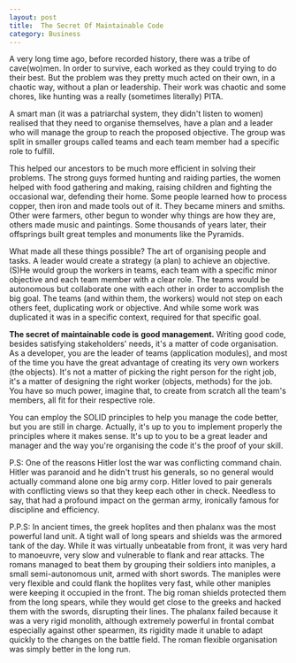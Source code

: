 ```yaml
---
layout: post
title:  The Secret Of Maintainable Code
category: Business
---
```


A very long time ago, before recorded history, there was a tribe of cave(wo)men. In order to survive, each worked as they could trying to do their best. But the problem was they pretty much acted on their own, in a chaotic way, without a plan or leadership. Their work was chaotic and some chores, like hunting was a really (sometimes literally) PITA.

 A smart man (it was a patriarchal system, they didn't listen to women) realised that they need to organise themselves, have a plan and a leader who will manage the group to reach the proposed objective. The group was split in smaller groups called teams and each team member had a specific role to fulfill.

 This helped our ancestors to be much more efficient in solving their problems. The strong guys formed hunting and raiding parties, the women helped with food gathering and making, raising children and fighting the occasional war, defending their home. Some people learned how to process copper, then iron and made tools out of it. They became miners and smiths. Other were farmers, other begun to wonder why things are how they are, others made music and paintings. Some thousands of years later, their offsprings built great temples and monuments like the Pyramids.

 What made all these things possible? The art of organising people and tasks. A leader would create a strategy (a plan) to achieve an objective. (S)He would group the workers in teams, each team with a specific minor objective and each team member with a clear role. The teams would be autonomous but collaborate one with each other in order to accomplish the big goal. The teams (and within them, the workers) would not step on each others feet, duplicating work or objective. And while some work was duplicated it was in a specific context, required for that specific goal.

 **The secret of maintainable code is** **good management.** Writing good code, besides satisfying stakeholders' needs, it's a matter of code organisation. As a developer, you are the leader of teams (application modules), and most of the time you have the great advantage of creating its very own workers (the objects). It's not a matter of picking the right person for the right job, it's a matter of designing the right worker (objects, methods) for the job. You have so much power, imagine that, to create from scratch all the team's members, all fit for their respective role.

 You can employ the SOLID principles to help you manage the code better, but you are still in charge. Actually, it's up to you to implement properly the principles where it makes sense. It's up to you to be a great leader and manager and the way you're organising the code it's the proof of your skill.

 P.S: One of the reasons Hitler lost the war was conflicting command chain. Hitler was paranoid and he didn't trust his generals, so no general would actually command alone one big army corp. Hitler loved to pair generals with conflicting views so that they keep each other in check. Needless to say, that had a profound impact on the german army, ironically famous for discipline and efficiency.

 P.P.S: In ancient times, the greek hoplites and then phalanx was the most powerful land unit. A tight wall of long spears and shields was the armored tank of the day. While it was virtually unbeatable from front, it was very hard to manoeuvre, very slow and vulnerable to flank and rear attacks. The romans managed to beat them by grouping their soldiers into maniples, a small semi-autonomous unit, armed with short swords. The maniples were very flexible and could flank the hoplites very fast, while other maniples were keeping it occupied in the front. The big roman shields protected them from the long spears, while they would get close to the greeks and hacked them with the swords, disrupting their lines. The phalanx failed because it was a very rigid monolith, although extremely powerful in frontal combat especially against other spearmen, its rigidity made it unable to adapt quickly to the changes on the battle field. The roman flexible organisation was simply better in the long run.


